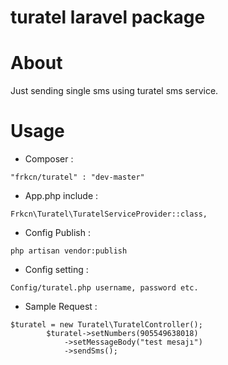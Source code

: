 # turatel laravel package

About
====================

Just sending single sms using turatel sms service.

Usage
====================

- Composer : 
```
"frkcn/turatel" : "dev-master"
```
- App.php include : 
``` 
Frkcn\Turatel\TuratelServiceProvider::class,
```
- Config Publish : 
```
php artisan vendor:publish 
```

- Config setting  : 
```
Config/turatel.php username, password etc.
```

- Sample Request : 

```
$turatel = new Turatel\TuratelController();
        $turatel->setNumbers(905549638018)
            ->setMessageBody("test mesajı")
            ->sendSms();
```

